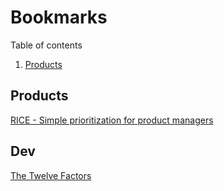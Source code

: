 # Bookmarks

Table of contents

1. [Products](#products)

## Products

[RICE - Simple prioritization for product managers](https://www.intercom.com/blog/rice-simple-prioritization-for-product-managers)


## Dev

[The Twelve Factors](https://12factor.net/)

